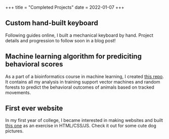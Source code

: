 +++
title = "Completed Projects"
date = 2022-01-07
+++

## Custom hand-built keyboard
Following guides online, I built a mechanical keyboard by hand. Project details and progression to follow soon in a blog post!


## Machine learning algorithm for prediciting behavioral scores
As a part of a bioinformatics course in machine learning, I created [this repo](https://github.com/ijhua/ladderwalk-ML). It contains all my analysis in training support vector machines and random forests to predict the behavioral outcomes of animals based on tracked movements. 


## First ever website
In my first year of college, I became interested in making websites and built [this one](https://ijhua.github.io/simpledogs/) as an exercise in HTML/CSS/JS. Check it out for some cute dog pictures. 